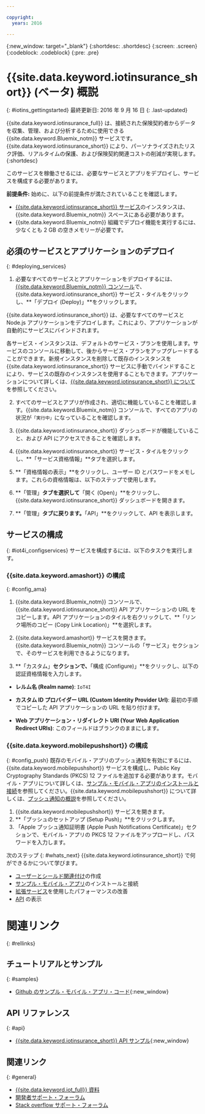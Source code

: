 ```yaml
---

copyright:
  years: 2016

---
```


<!-- Common attributes used in the template are defined as follows: -->
{:new_window: target="\_blank"}
{:shortdesc: .shortdesc}
{:screen: .screen}
{:codeblock: .codeblock}
{:pre: .pre}


<!-- {{site.data.keyword.iotinsurance_full}}  {{site.data.keyword.iotinsurance_short}}  -->


# {{site.data.keyword.iotinsurance_short}} (ベータ) 概説
{: #iotins_gettingstarted}
最終更新日: 2016 年 9 月 16 日
{: .last-updated}

{{site.data.keyword.iotinsurance_full}} は、接続された保険契約者からデータを収集、管理、および分析するために使用できる {{site.data.keyword.Bluemix_notm}} サービスです。{{site.data.keyword.iotinsurance_short}} により、パーソナライズされたリスク評価、リアルタイムの保護、および保険契約関連コストの削減が実現します。
{:shortdesc}

このサービスを稼働させるには、必要なサービスとアプリをデプロイし、サービスを構成する必要があります。

**前提条件:** 始めに、以下の前提条件が満たされていることを確認します。
- [{{site.data.keyword.iotinsurance_short}} サービス](https://console.ng.bluemix.net/catalog/services/iot-for-insurance/)のインスタンスは、{{site.data.keyword.Bluemix_notm}} スペースにある必要があります。
- {{site.data.keyword.Bluemix_notm}} 組織でデプロイ機能を実行するには、少なくとも 2 GB の空きメモリーが必要です。

## 必須のサービスとアプリケーションのデプロイ
{: #deploying_services}

1. 必要なすべてのサービスとアプリケーションをデプロイするには、[{{site.data.keyword.Bluemix_notm}} コンソール](https://console.ng.bluemix.net/#all-items)で、{{site.data.keyword.iotinsurance_short}} サービス・タイルをクリックし、**「デプロイ (Deploy)」**をクリックします。

  {{site.data.keyword.iotinsurance_short}} は、必要なすべてのサービスと Node.js アプリケーションをデプロイします。これにより、アプリケーションが自動的にサービスにバインドされます。

  各サービス・インスタンスは、デフォルトのサービス・プランを使用します。サービスのコンソールに移動して、後からサービス・プランをアップグレードすることができます。新規インスタンスを削除して既存のインスタンスを {{site.data.keyword.iotinsurance_short}} サービスに手動でバインドすることにより、サービスの既存のインスタンスを使用することもできます。アプリケーションについて詳しくは、[{{site.data.keyword.iotinsurance_short}} について](iotinsurance_overview.html)を参照してください。

2. すべてのサービスとアプリが作成され、適切に機能していることを確認します。{{site.data.keyword.Bluemix_notm}} コンソールで、すべてのアプリの状況が`「実行中」`になっていることを確認します。

3. {{site.data.keyword.iotinsurance_short}} ダッシュボードが機能していること、および API にアクセスできることを確認します。
  1. {{site.data.keyword.iotinsurance_short}} サービス・タイルをクリックし、**「サービス資格情報」**タブを選択します。
  2. **「資格情報の表示」**をクリックし、ユーザー ID とパスワードをメモします。これらの資格情報は、以下のステップで使用します。
  3. **「管理」**タブを選択して**「開く (Open)」**をクリックし、{{site.data.keyword.iotinsurance_short}} ダッシュボードを開きます。
  4. **「管理」**タブに戻ります。**「API」**をクリックして、API を表示します。

## サービスの構成
{: #iot4i_configservices}
サービスを構成するには、以下のタスクを実行します。

### {{site.data.keyword.amashort}} の構成
{: #config_ama}
1. {{site.data.keyword.Bluemix_notm}} コンソールで、{{site.data.keyword.iotinsurance_short}} API アプリケーションの URL をコピーします。API アプリケーションのタイルを右クリックして、**「リンク場所のコピー (Copy Link Location)」**を選択します。

2. {{site.data.keyword.amashort}} サービスを開きます。{{site.data.keyword.Bluemix_notm}} コンソールの「サービス」セクションで、そのサービスを利用できるようになります。

3. **「カスタム」**セクションで、**「構成 (Configure)」**をクリックし、以下の認証資格情報を入力します。

  - **レルム名 (Realm name)**: `IoT4I`

  - **カスタム ID プロバイダー URL (Custom Identity Provider Url)**: 最初の手順でコピーした API アプリケーションの URL を貼り付けます。

  - **Web アプリケーション・リダイレクト URI (Your Web Application Redirect URIs)**: このフィールドはブランクのままにします。

### {{site.data.keyword.mobilepushshort}} の構成
{: #config_push}
既存のモバイル・アプリのプッシュ通知を有効にするには、{{site.data.keyword.mobilepushshort}} サービスを構成し、Public Key Cryptography Standards (PKCS) 12 ファイルを追加する必要があります。モバイル・アプリについて詳しくは、[サンプル・モバイル・アプリのインストールと接続](iotinsurance_mobile_app.html)を参照してください。{{site.data.keyword.mobilepushshort}} について詳しくは、[プッシュ通知の概説](https://console.stage1.ng.bluemix.net/docs/services/mobilepush/index.html)を参照してください。

  1. {{site.data.keyword.mobilepushshort}} サービスを開きます。
  2. **「プッシュのセットアップ (Setup Push)」**をクリックします。
  3. 「Apple プッシュ通知証明書 (Apple Push Notifications Certificate)」セクションで、モバイル・アプリの PKCS 12 ファイルをアップロードし、パスワードを入力します。

次のステップ
{: #whats_next}
{{site.data.keyword.iotinsurance_short}} で何ができるかについて学びます。

- [ユーザーとシールド関連付け](iotinsurance_create_users.html)の作成
- [サンプル・モバイル・アプリ](iotinsurance_mobile_app.html)のインストールと接続
- [拡張サービス](iotinsurance_advancedservices.html)を使用したパフォーマンスの改善
- [API](https://iot4i-docs-api.mybluemix.net/dist/) の表示

# 関連リンク
{: #rellinks}

## チュートリアルとサンプル
{: #samples}
* [Github のサンプル・モバイル・アプリ・コード](https://github.com/ibm-watson-iot/ioti-mobile){:new_window}

## API リファレンス
{: #api}
* [{{site.data.keyword.iotinsurance_short}} API サンプル](https://github.com/IBM-Bluemix/iot4i-api-examples-nodejs){:new_window}

## 関連リンク
{: #general}
* [{{site.data.keyword.iot_full}} 資料](https://console.ng.bluemix.net/docs/services/IoT/index.html)
* [開発者サポート・フォーラム](https://developer.ibm.com/answers/search.html?f=&type=question&redirect=search%2Fsearch&sort=relevance&q=%2B[iot]%20%2B[bluemix])
* [Stack overflow サポート・フォーラム](http://stackoverflow.com/questions/tagged/ibm-bluemix)
